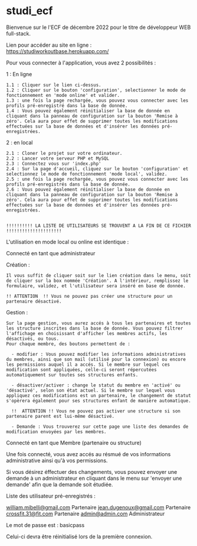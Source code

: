 # studi_ecf

Bienvenue sur le l'ECF de décembre 2022 pour le titre de développeur WEB full-stack.

Lien pour accéder au site en ligne : https://studiworkoutbase.herokuapp.com/

Pour vous connecter à l'application, vous avez 2 possibilités :

  1 : En ligne
  
    1.1 : Cliquer sur le lien ci-dessus.
    1.2 : Cliquer sur le bouton 'configuration', selectionner le mode de fonctionnement en 'mode online' et valider.
    1.3 : une fois la page rechargée, vous pouvez vous connecter avec les profils pré-enregistré dans la base de donnée.
    1.4 : Vous pouvez également réinitialiser la base de donnée en cliquant dans la panneau de configuration sur la bouton 'Remise à zéro'. Cela aura pour effet de supprimer toutes les modifications effectuées sur la base de données et d'insérer les données pré-enregistrées.
    
  2 : en local
  
    2.1 : Cloner le projet sur votre ordinateur.
    2.2 : Lancer votre serveur PHP et MySQL
    2.3 : Connectez vous sur 'index.php'
    2.4 : Sur la page d'accueil, cliquez sur le bouton 'configuration' et selectionnez le mode de fonctionnement 'mode local', validez.
    2.5 : une fois la page rechargée, vous pouvez vous connecter avec les profils pré-enregistrés dans la base de donnée.
    2.6 : Vous pouvez également réinitialiser la base de donnée en cliquant dans la panneau de configuration sur la bouton 'Remise à zéro'. Cela aura pour effet de supprimer toutes les modifications effectuées sur la base de données et d'insérer les données pré-enregistrées.
    
    
    !!!!!!!!!! LA LISTE DE UTILISATEURS SE TROUVENT A LA FIN DE CE FICHIER   !!!!!!!!!!!!!!!!!!!!!
    
    
L'utilisation en mode local ou online est identique : 


Connecté en tant que administrateur

  Création :
  
    Il vous suffit de cliquer soit sur le lien création dans le menu, soit de cliquer sur la box nommée 'Création'. A l'intérieur, remplissez le formulaire, validez, et l'utilisateur sera inséré en base de donnée.
    
    !! ATTENTION  !! Vous ne pouvez pas créer une structure pour un partenaire désactivé.
    
   Gestion : 
   
    Sur la page gestion, vous aurez accés à tous les partenaires et toutes les structure inscrites dans la base de donnée. Vous pouvez filtrer l'affichage en choisissant d'afficher les membres actifs, les désactivés, ou tous.
    Pour chaque membre, des boutons permettent de :
    
      - modifier : Vous pouvez modifier les informations administratives du membres, ainsi que son mail (utilisé pour la connexion) ou encore les permissions auquel il a accés. Si le membre sur lequel ces modification sont appliquées, celle-ci seront répercutées automatiquement sur toutes ses structures enfants.
      
      - désactiver/activer : change le statut du membre en 'activé' ou 'désactivé', selon son état actuel. Si le membre sur lequel vous appliquez ces modifications est un partenaire, le changement de statut s'opèrera également pour ses structures enfant de manière automatique.
      
      !!  ATTENTION !! Vous ne pouvez pas activer une structure si son partenaire parent est lui-même désactivé.
      
      - Demande : Vous trouverez sur cette page une liste des demandes de modification envoyées par les membres.
   
   
Connecté en tant que Membre (partenaire ou structure)

  Une fois connecté, vous avez accés au résmué de vos informations administrative ainsi qu'à vos permissions.
  
  Si vous désirez éffectuer des changements, vous pouvez envoyer une demande à un administrateur en cliquant dans le menu sur 'envoyer une demande' afin que la demande soit étudiée.
   
 
 
Liste des utilisateur pré-enregistrés :

william.mibelli@gmail.com       Partenaire
jean.dugenoux@gmail.com         Partenaire
crossfit.31@fit.com             Partenaire
admin@admin.com                 Administrateur

Le mot de passe est : basicpass

Celui-ci devra être réinitialisé lors de la première connexion.
